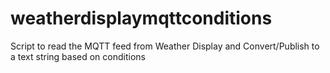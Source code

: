 # weatherdisplaymqttconditions
Script to read the MQTT feed from Weather Display and Convert/Publish to a text string based on conditions
